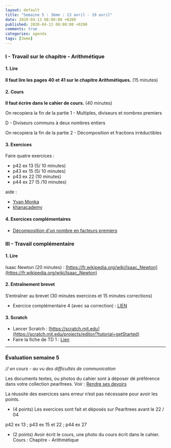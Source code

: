 ```yaml
---
layout: default
title: "Semaine 5 : 3ème : 13 avril - 19 avril"
date: 2020-04-13 08:00:00 +0200
published: 2020-04-13 08:00:00 +0200
comments: true
categories: agenda
tags: [3eme]
---
```


### I - Travail sur le chapitre - Arithmétique

#### 1. Lire

**Il faut lire les pages 40 et 41 sur le chapitre Arithmétiques.** (15 minutes)

#### 2. Cours

**Il faut écrire dans le cahier de cours.** (40 minutes)

On recopiera la fin de la partie 1  - Multiples, diviseurs et nombres premiers

D - Diviseurs communs à deux nombres entiers

On recopiera la fin de la partie 2  - Décomposition et fractions irréductibles

<!--more-->

#### 3. Exercices

Faire quatre exercices :

* p42 ex 13 (5/ 10 minutes)
* p43 ex 15 (5/ 10 minutes)
* p43 ex 22 (10 minutes)
* p44 ex 27 (5 /10 minutes)

aide : 
* [Yvan Monka](https://www.maths-et-tiques.fr/index.php/cours-maths/niveau-troisieme#6)
* [khanacademy](https://fr.khanacademy.org/math/cycle-4-v2/xd933de08ca5f2cb4:nombres-et-calculs-diviseurs-et-multiples)

#### 4. Exercices complémentaires

* [Décomposition d'un nombre en facteurs premiers](https://fr.khanacademy.org/math/cycle-4-v2/xd933de08ca5f2cb4:nombres-et-calculs-diviseurs-et-multiples/xd933de08ca5f2cb4:tion-d-un-nombre-en-produit-de-facteurs-premiers/e/prime_factorization?modal=1)


### III - Travail complémentaire

#### 1. Lire

Isaac Newton (20 minutes) : [https://fr.wikipedia.org/wiki/Isaac_Newton](https://fr.wikipedia.org/wiki/Isaac_Newton)

#### 2. Entraînement brevet

S’entraîner au brevet (30 minutes exercices et 15 minutes corrections)

* Exercice complémentaire 4 (avec sa correction) : [LIEN](/assets/doc/3eme/S5/3c4-bb4.pdf)

#### 3. Scratch

* Lancer Scratch : [https://scratch.mit.edu](https://scratch.mit.edu/projects/editor/?tutorial=getStarted)
* Faire la fiche de TD 1 : [Lien](/assets/doc/3eme/S5/scratch-td1.pdf)



--------------------------------------

### Évaluation semaine 5

*// en cours - au vu des difficultés de communication*

Les documents textes, ou photos du cahier sont à déposer dé préférence dans votre collection pearltrees. Voir : [Rendre ses devoirs](/rendu/)

La réussite des exercices sans erreur n’est pas nécessaire pour avoir les points.

* (4 points) Les exercices sont fait et déposés sur Pearltrees avant le 22 / 04

p42 ex 13 ; p43 ex 15 et 22 ; p44 ex 27

* (2 points) Avoir écrit le cours, une photo du cours écrit dans le cahier. Cours : Chapitre - Arithmétique
